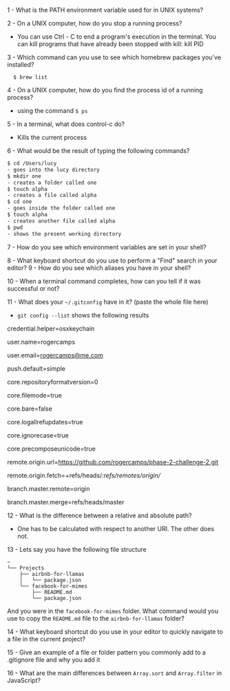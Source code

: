 1 - What is the PATH environment variable used for in UNIX systems?

2 - On a UNIX computer, how do you stop a running process?
- You can use Ctrl - C to end a program's execution in the terminal. You can kill programs that have already been stopped with kill: kill PID


3 - Which command can you use to see which homebrew packages you've installed?
```
  $ brew list
```

4 - On a UNIX computer, how do you find the process id of a running process?
- using the command ```$ ps```


5 - In a terminal, what does control-c do?
- Kills the current process

6 - What would be the result of typing the following commands?
  ```sh
  $ cd /Users/lucy
  - goes into the lucy directory
  $ mkdir one
  - creates a folder called one
  $ touch alpha
  - creates a file called alpha
  $ cd one
  - goes inside the folder called one
  $ touch alpha
  - creates another file called alpha
  $ pwd
  - shows the present working directory
  ```

7 - How do you see which environment variables are set in your shell?

8 - What keyboard shortcut do you use to perform a "Find" search in your
 editor?
9 - How do you see which aliases you have in your shell?

10 - When a terminal command completes, how can you tell if it was successful or not?

11 - What does your `~/.gitconfig` have in it? (paste the whole file here)
- ```git config --list``` shows the following results

credential.helper=osxkeychain

user.name=rogercamps

user.email=rogercamps@me.com

push.default=simple

core.repositoryformatversion=0

core.filemode=true

core.bare=false

core.logallrefupdates=true

core.ignorecase=true

core.precomposeunicode=true

remote.origin.url=https://github.com/rogercamps/phase-2-challenge-2.git

remote.origin.fetch=+refs/heads/*:refs/remotes/origin/*

branch.master.remote=origin

branch.master.merge=refs/heads/master


12 - What is the difference between a relative and absolute path?
- One has to be calculated with respect to another URI. The other does not.

13 - Lets say you have the following file structure

  ```
  ~
  └── Projects
      ├── airbnb-for-llamas
      │   └── package.json
      └── facebook-for-mimes
          ├── README.md
          └── package.json
  ```

  And you were in the `facebook-for-mimes` folder. What command would you use to copy the `README.md` file to the `airbnb-for-llamas` folder?

14 - What keyboard shortcut do you use in your editor to quickly navigate to a file in the current project?

15 - Give an example of a file or folder pattern you commonly add to a .gitignore file and why you add it

16 - What are the main differences between `Array.sort` and `Array.filter` in JavaScript?
